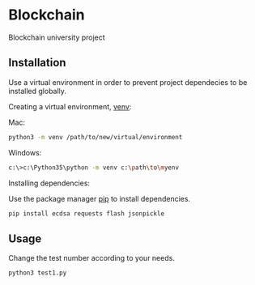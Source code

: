 # Blockchain

Blockchain university project

## Installation

Use a virtual environment in order to prevent project dependecies to be installed globally.

Creating a virtual environment, [venv](https://docs.python.org/3/library/venv.html):

Mac:
```bash
python3 -m venv /path/to/new/virtual/environment
```

Windows:
```bash
c:\>c:\Python35\python -m venv c:\path\to\myenv
```


Installing dependencies:

Use the package manager [pip](https://pip.pypa.io/en/stable/) to install dependencies.

```bash
pip install ecdsa requests flash jsonpickle
```

## Usage

Change the test number according to your needs.

```bash
python3 test1.py
```


 
